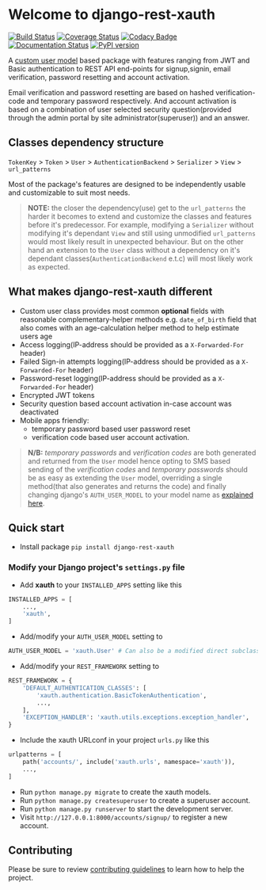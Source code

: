 # Welcome to django-rest-xauth

[![Build Status](https://travis-ci.com/ajharry69/django-rest-xauth.svg?branch=master)](https://travis-ci.com/ajharry69/django-rest-xauth)
[![Coverage Status](https://coveralls.io/repos/github/ajharry69/django-rest-xauth/badge.svg?branch=master)](https://coveralls.io/github/ajharry69/django-rest-xauth?branch=master)
[![Codacy Badge](https://app.codacy.com/project/badge/Grade/5c5b5dbbe3204b3bae605d6b81800d73)](https://www.codacy.com/manual/ajharry69/django-rest-xauth?utm_source=github.com&amp;utm_medium=referral&amp;utm_content=ajharry69/django-rest-xauth&amp;utm_campaign=Badge_Grade)
[![Documentation Status](https://readthedocs.org/projects/django-rest-xauth/badge/?version=latest)](https://django-rest-xauth.readthedocs.io/en/latest/?badge=latest)
[![PyPI version](https://badge.fury.io/py/django-rest-xauth.svg)](https://badge.fury.io/py/django-rest-xauth)

A [custom user model][django-customizing-user-model-url] based package with features ranging from JWT and Basic authentication to REST API end-points for signup,signin,
email verification, password resetting and account activation.
 
Email verification and password resetting are based on hashed verification-code and temporary password respectively. And 
account activation is based on a combination of user selected security question(provided through the admin portal by site 
administrator(superuser)) and an answer.

## Classes dependency structure

`TokenKey` > `Token` > `User` > `AuthenticationBackend` > `Serializer` > `View` > `url_patterns`

Most of the package's features are designed to be independently usable and customizable to suit most needs.

>**NOTE:** the  closer the dependency(use) get to the `url_patterns` the harder it becomes to extend and customize the 
>classes and features before it's predecessor. For example, modifying a `Serializer` without modifying it's dependant 
>`View` and still using unmodified `url_patterns` would most likely result in unexpected behaviour. But on the other 
>hand an extension to the `User` class without a dependency on it's dependant classes(`AuthenticationBackend` e.t.c) 
>will most likely work as expected.

## What makes django-rest-xauth different

- Custom user class provides most common **optional** fields with reasonable complementary-helper methods e.g. 
`date_of_birth` field that also comes with an age-calculation helper method to help estimate users age
- Access logging(IP-address should be provided as a `X-Forwarded-For` header)
- Failed Sign-in attempts logging(IP-address should be provided as a `X-Forwarded-For` header)
- Password-reset logging(IP-address should be provided as a `X-Forwarded-For` header)
- Encrypted JWT tokens
- Security question based account activation in-case account was deactivated
- Mobile apps friendly:
    - temporary password based user password reset
    - verification code based user account activation.

>**N/B:** _temporary passwords_ and _verification codes_ are both generated and returned from the `User` model hence 
>opting to SMS based sending of the _verification codes_ and _temporary passwords_ should be as easy as extending the 
>`User` model, overriding a single method(that also generates and returns the code) and finally changing django's 
>`AUTH_USER_MODEL` to your model name as [explained here][django-auth-user-model-setting-url].

## Quick start
- Install package `pip install django-rest-xauth`

### Modify your Django project's `settings.py` file

- Add **xauth** to your `INSTALLED_APPS` setting like this
```python
INSTALLED_APPS = [
    ...,
    'xauth',
]
```
- Add/modify your `AUTH_USER_MODEL` setting to
```python
AUTH_USER_MODEL = 'xauth.User' # Can also be a modified direct subclass of `xauth.models.User`
```
- Add/modify your `REST_FRAMEWORK` setting to
```python
REST_FRAMEWORK = {
    'DEFAULT_AUTHENTICATION_CLASSES': [
        'xauth.authentication.BasicTokenAuthentication',
        ...,
    ],
    'EXCEPTION_HANDLER': 'xauth.utils.exceptions.exception_handler',
}
```
- Include the xauth URLconf in your project `urls.py` like this
```python
urlpatterns = [
    path('accounts/', include('xauth.urls', namespace='xauth')),
    ...,
]
```
- Run `python manage.py migrate` to create the xauth models.
- Run `python manage.py createsuperuser` to create a superuser account.
- Run `python manage.py runserver` to start the development server.
- Visit `http://127.0.0.1:8000/accounts/signup/` to register a new account.

## Contributing
Please be sure to review [contributing guidelines](about/contributing.md) to learn how to help the project.

[django-auth-user-model-setting-url]: https://docs.djangoproject.com/en/dev/ref/settings/#auth-user-model
[django-customizing-user-model-url]: https://docs.djangoproject.com/en/dev/topics/auth/customizing/
